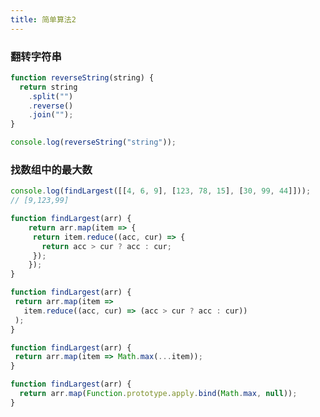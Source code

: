 ```yaml
---
title: 简单算法2
---
```


### 翻转字符串

```javascript
function reverseString(string) {
  return string
    .split("")
    .reverse()
    .join("");
}

console.log(reverseString("string"));
```

### 找数组中的最大数

```javascript
console.log(findLargest([[4, 6, 9], [123, 78, 15], [30, 99, 44]]));
// [9,123,99]
```

```javascript
function findLargest(arr) {
	return arr.map(item => {
	 return item.reduce((acc, cur) => {
	   return acc > cur ? acc : cur;
	 });
	});
}
```

```javascript
function findLargest(arr) {
 return arr.map(item =>
   item.reduce((acc, cur) => (acc > cur ? acc : cur))
 );
}
```

```javascript
function findLargest(arr) {
 return arr.map(item => Math.max(...item));
}
```

```javascript
function findLargest(arr) {
  return arr.map(Function.prototype.apply.bind(Math.max, null));
}
```
